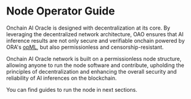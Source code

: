 # Node Operator Guide

Onchain AI Oracle is designed with decentralization at its core. By leveraging the decentralized network architecture, OAO ensures that AI inference results are not only secure and verifiable onchain powered by ORA's [opML](../../technology/proving-frameworks-zkml-opml-opp-ai/opml.md), but also permissionless and censorship-resistant.

Onchain AI Oracle network is built on a permissionless node structure, allowing anyone to run the node software and contribute, upholding the principles of decentralization and enhancing the overall security and reliability of AI inferences on the blockchain.

You can find guides to run the node in next sections.
